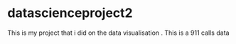 # datascienceproject2
This is my project that i did on the data visualisation . This is a 911 calls data 
